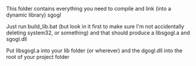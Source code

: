 
This folder contains everything you need to compile and link (into a dynamic library) sgogl

Just run build_lib.bat (but look in it first to make sure I'm not accidentally deleting system32, or something) and that should produce a libsgogl.a and sgogl.dll

Put libsgogl.a into your lib folder (or wherever) and the dgogl.dll into the root of your project folder